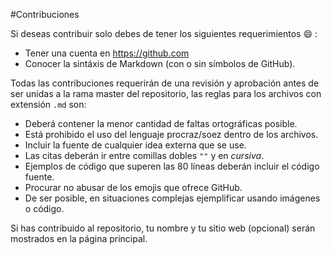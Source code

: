 #Contribuciones

Si deseas contribuir solo debes de tener los siguientes requerimientos :smile: :

 * Tener una cuenta en https://github.com
 * Conocer la sintáxis de Markdown (con o sin símbolos de GitHub).

Todas las contribuciones requerirán de una revisión y aprobación antes de ser unidas a
la rama master del repositorio, las reglas para los archivos con extensión `.md` son:

 * Deberá contener la menor cantidad de faltas ortográficas posible.
 * Está prohibido el uso del lenguaje procraz/soez dentro de los archivos.
 * Incluir la fuente de cualquier idea externa que se use.
 * Las citas deberán ir entre comillas dobles `""` y en *cursiva*.
 * Ejemplos de código que superen las 80 líneas deberán incluir el código fuente.
 * Procurar no abusar de los emojis que ofrece GitHub.
 * De ser posible, en situaciones complejas ejemplificar usando imágenes o código.

Si has contribuido al repositorio, tu nombre y tu sitio web (opcional) serán mostrados
en la página principal.
